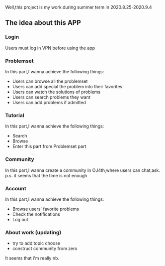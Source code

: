 Well,this project is my work during summer term in 2020.8.25-2020.9.4
## The idea about this APP
### Login
Users must log in VPN before using the app
### Problemset
In this part,I wanna achieve the following things:
- Users can browse all the problemset
- Users can add special the problem into their favorites
- Users can watch the solutions of problems
- Users can search problems they want
- Users can add problems if admitted
### Tutorial
In this part,I wanna achieve the following things:
- Search
- Browse
- Enter this part from Problemset part
### Community
In this part,I wanna create a community in OJ4th,where users can chat,ask.
p.s. it seems that the time is not enough
### Account
In this part,I wanna achieve the following things:
- Browse users' favorite problems
- Check the notifications
- Log out


### About work (updating)
- try to add topic choose
- construct community from zero

It seems that i'm really nb.
